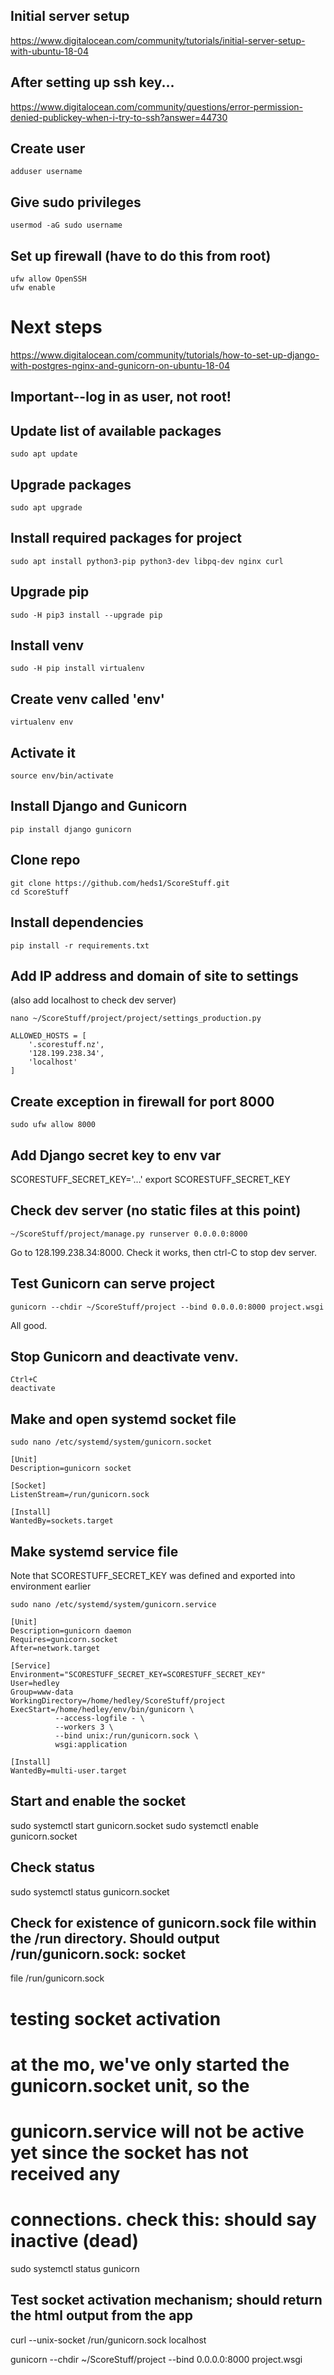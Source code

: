 ## Initial server setup
https://www.digitalocean.com/community/tutorials/initial-server-setup-with-ubuntu-18-04

## After setting up ssh key...
https://www.digitalocean.com/community/questions/error-permission-denied-publickey-when-i-try-to-ssh?answer=44730

## Create user
```
adduser username
```

## Give sudo privileges
```
usermod -aG sudo username
```

## Set up firewall (have to do this from root)
```
ufw allow OpenSSH
ufw enable
```

# Next steps
https://www.digitalocean.com/community/tutorials/how-to-set-up-django-with-postgres-nginx-and-gunicorn-on-ubuntu-18-04

## Important--log in as user, not root!

## Update list of available packages
```
sudo apt update
```

## Upgrade packages
```
sudo apt upgrade
```

## Install required packages for project
```
sudo apt install python3-pip python3-dev libpq-dev nginx curl
```

## Upgrade pip
```
sudo -H pip3 install --upgrade pip
```

## Install venv
```
sudo -H pip install virtualenv
```

## Create venv called 'env'
```
virtualenv env
```

## Activate it
```
source env/bin/activate
```

## Install Django and Gunicorn
```
pip install django gunicorn
```

## Clone repo
```
git clone https://github.com/heds1/ScoreStuff.git
cd ScoreStuff
```

## Install dependencies
```
pip install -r requirements.txt
```

## Add IP address and domain of site to settings
(also add localhost to check dev server)
```
nano ~/ScoreStuff/project/project/settings_production.py

ALLOWED_HOSTS = [
    '.scorestuff.nz',
    '128.199.238.34',
    'localhost'
]
```

## Create exception in firewall for port 8000
```
sudo ufw allow 8000
```

## Add Django secret key to env var
SCORESTUFF_SECRET_KEY='...'
export SCORESTUFF_SECRET_KEY

## Check dev server (no static files at this point)
```
~/ScoreStuff/project/manage.py runserver 0.0.0.0:8000
```
Go to 128.199.238.34:8000. Check it works, then ctrl-C to stop dev server.

## Test Gunicorn can serve project
```
gunicorn --chdir ~/ScoreStuff/project --bind 0.0.0.0:8000 project.wsgi
```
All good.

## Stop Gunicorn and deactivate venv.
```
Ctrl+C
deactivate
```

## Make and open systemd socket file
```
sudo nano /etc/systemd/system/gunicorn.socket

[Unit]
Description=gunicorn socket

[Socket]
ListenStream=/run/gunicorn.sock

[Install]
WantedBy=sockets.target
```

## Make systemd service file
Note that SCORESTUFF_SECRET_KEY was defined and exported into environment earlier
```
sudo nano /etc/systemd/system/gunicorn.service

[Unit]
Description=gunicorn daemon
Requires=gunicorn.socket
After=network.target

[Service]
Environment="SCORESTUFF_SECRET_KEY=SCORESTUFF_SECRET_KEY"
User=hedley
Group=www-data
WorkingDirectory=/home/hedley/ScoreStuff/project
ExecStart=/home/hedley/env/bin/gunicorn \
          --access-logfile - \
          --workers 3 \
          --bind unix:/run/gunicorn.sock \
          wsgi:application

[Install]
WantedBy=multi-user.target
```

## Start and enable the socket
sudo systemctl start gunicorn.socket
sudo systemctl enable gunicorn.socket

## Check status
sudo systemctl status gunicorn.socket

## Check for existence of gunicorn.sock file within the /run directory. Should output /run/gunicorn.sock: socket
file /run/gunicorn.sock

# testing socket activation
# at the mo, we've only started the gunicorn.socket unit, so the
# gunicorn.service will not be active yet since the socket has not received any
# connections. check this: should say inactive (dead)
sudo systemctl status gunicorn

## Test socket activation mechanism; should return the html output from the app
curl --unix-socket /run/gunicorn.sock localhost


gunicorn --chdir ~/ScoreStuff/project --bind 0.0.0.0:8000 project.wsgi